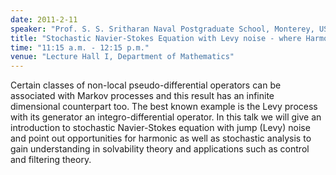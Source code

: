 ```yaml
---
date: 2011-2-11
speaker: "Prof. S. S. Sritharan Naval Postgraduate School, Monterey, USA"
title: "Stochastic Navier-Stokes Equation with Levy noise - where Harmonic Analysis and Stochastic Analysis Meet"
time: "11:15 a.m. - 12:15 p.m."
venue: "Lecture Hall I, Department of Mathematics"
---
```

Certain classes of non-local pseudo-differential operators can be
associated with Markov processes and this result has an infinite
dimensional counterpart too. The best known example is the Levy process
with its generator an integro-differential operator. In this talk we
will give an introduction to stochastic Navier-Stokes equation with
jump (Levy) noise and point out opportunities for harmonic as well as
stochastic analysis to gain understanding in solvability theory and
applications such as control and filtering theory.

